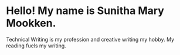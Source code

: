 # Hello! My name is Sunitha Mary Mookken.

Technical Writing is my profession and creative writing my hobby.
My reading fuels my writing.
